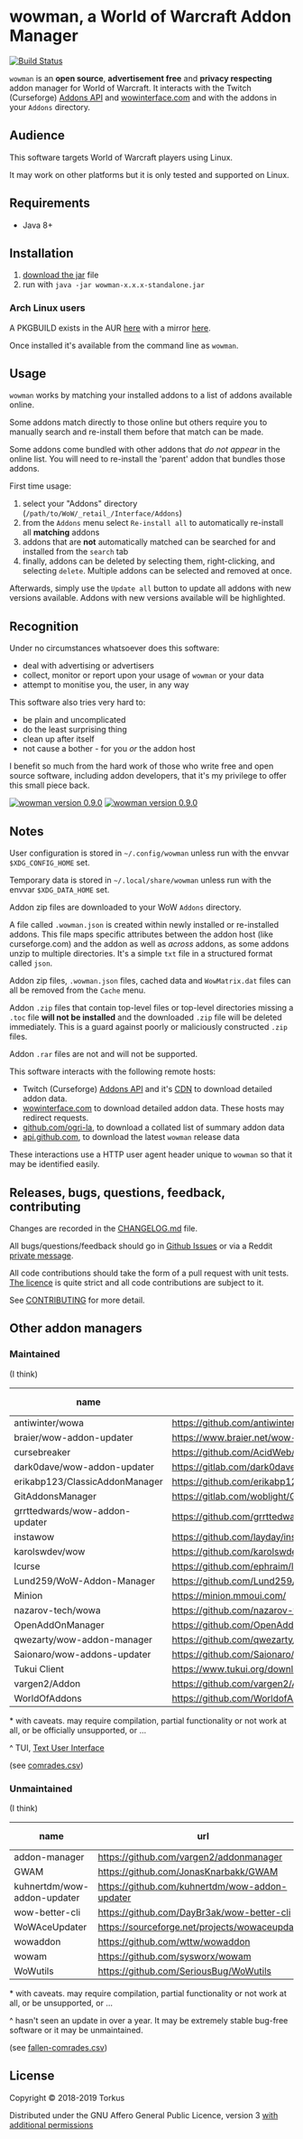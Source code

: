 # wowman, a World of Warcraft Addon Manager

[![Build Status](https://travis-ci.org/ogri-la/wowman.svg?branch=master)](https://travis-ci.org/ogri-la/wowman)

`wowman` is an **open source**, **advertisement free** and **privacy respecting** addon manager for World of Warcraft. 
It interacts with the Twitch (Curseforge) [Addons API](https://addons-ecs.forgesvc.net) and 
[wowinterface.com](https://wowinterface.com/addons.php) and with the addons in your `Addons` directory.

## Audience

This software targets World of Warcraft players using Linux.

It may work on other platforms but it is only tested and supported on Linux.

## Requirements

* Java 8+

## Installation

1. [download the jar](https://github.com/ogri-la/wowman/releases/download/0.9.2/wowman-0.9.2-standalone.jar) file
2. run with `java -jar wowman-x.x.x-standalone.jar`

### Arch Linux users

A PKGBUILD exists in the AUR [here](https://aur.archlinux.org/packages/wowman/) 
with a mirror [here](https://github.com/ogri-la/wowman-pkgbuild/). 

Once installed it's available from the command line as `wowman`.

## Usage

`wowman` works by matching your installed addons to a list of addons available online.

Some addons match directly to those online but others require you to manually search and re-install them before that 
match can be made.

Some addons come bundled with other addons that *do not appear* in the online list. You will need to re-install the 
'parent' addon that bundles those addons.

First time usage:

1. select your "Addons" directory (`/path/to/WoW/_retail_/Interface/Addons`)
2. from the `Addons` menu select `Re-install all` to automatically re-install all **matching** addons
3. addons that are **not** automatically matched can be searched for and installed from the `search` tab
4. finally, addons can be deleted by selecting them, right-clicking, and selecting `delete`. Multiple addons can be 
selected and removed at once.

Afterwards, simply use the `Update all` button to update all addons with new versions available. 
Addons with new versions available will be highlighted.

## Recognition

Under no circumstances whatsoever does this software:

* deal with advertising or advertisers
* collect, monitor or report upon your usage of `wowman` or your data
* attempt to monitise you, the user, in any way

This software also tries very hard to:

* be plain and uncomplicated
* do the least surprising thing
* clean up after itself
* not cause a bother - for you *or* the addon host

I benefit so much from the hard work of those who write free and open source software, including addon developers, 
that it's my privilege to offer this small piece back.

[![wowman version 0.9.0](./screenshots/screenshot-0.9.0-installed-thumbnail.jpg)](./screenshots/screenshot-0.9.0-installed.png?raw=true) [![wowman version 0.9.0](./screenshots/screenshot-0.9.0-search-thumbnail.jpg)](./screenshots/screenshot-0.9.0-search.png?raw=true)

## Notes

User configuration is stored in `~/.config/wowman` unless run with the envvar `$XDG_CONFIG_HOME` set.

Temporary data is stored in `~/.local/share/wowman` unless run with the envvar `$XDG_DATA_HOME` set.

Addon zip files are downloaded to your WoW `Addons` directory.

A file called `.wowman.json` is created within newly installed or re-installed addons. This file maps specific 
attributes between the addon host (like curseforge.com) and the addon as well as *across* addons, as some addons unzip 
to multiple directories. It's a simple `txt` file in a structured format called `json`.

Addon zip files, `.wowman.json` files, cached data and `WowMatrix.dat` files can all be removed from the `Cache` menu.

Addon `.zip` files that contain top-level files or top-level directories missing a `.toc` file **will not be installed**
and the downloaded `.zip` file will be deleted immediately. This is a guard against poorly or maliciously constructed
`.zip` files.

Addon `.rar` files are not and will not be supported.

This software interacts with the following remote hosts:

* Twitch (Curseforge) [Addons API](https://addons-ecs.forgesvc.net/) and it's [CDN](https://edge.forgecdn.net/) to 
download detailed addon data.
* [wowinterface.com](https://wowinterface.com) to download detailed addon data. These hosts may redirect requests.
* [github.com/ogri-la](https://github.com/ogri-la), to download a collated list of summary addon data
* [api.github.com](https://developer.github.com/v3/repos/releases), to download the latest `wowman` release data

These interactions use a HTTP user agent header unique to `wowman` so that it may be identified easily.

## Releases, bugs, questions, feedback, contributing

Changes are recorded in the [CHANGELOG.md](CHANGELOG.md) file.

All bugs/questions/feedback should go in [Github Issues](https://github.com/ogri-la/wowman/issues) or 
via a Reddit [private message](https://www.reddit.com/message/compose/?to=torkus-jr&subject=wowman).

All code contributions should take the form of a pull request with unit tests.  
[The licence](LICENCE.txt) is quite strict and all code contributions are subject to it.

See [CONTRIBUTING](CONTRIBUTING.md) for more detail.

## Other addon managers

### Maintained 

(I think)

| name                           | url                                                  | Linux | Mac  | Windows | UI   | retail? | classic? | f/oss? | source available? | ads? | EULA? | language   | 
|--------------------------------|------------------------------------------------------|-------|------|---------|------|---------|----------|--------|-------------------|------|-------|------------| 
| antiwinter/wowa                | https://github.com/antiwinter/wowa                   | yes*  | yes* | yes*    | CLI  | yes     | yes      | yes    | yes               | no   | no    | Javascript | 
| braier/wow-addon-updater       | https://www.braier.net/wow-addon-updater/index.html  | yes   | yes  | yes     | GUI  | yes     | no       | yes    | yes               | no   | no    | Pascal     | 
| cursebreaker                   | https://github.com/AcidWeb/CurseBreaker              | no    | no   | yes     | TUI^ | yes     | yes      | yes    | yes               | no   | no    | Python     | 
| dark0dave/wow-addon-updater    | https://gitlab.com/dark0dave/wow-addon-updater       | yes*  | yes  | yes     | CLI  | yes     | yes      | yes    | yes               | no   | no    | python     | 
| erikabp123/ClassicAddonManager | https://github.com/erikabp123/ClassicAddonManager    | no    | no   | yes     | GUI  | no      | yes      | yes    | yes               | no   | no    | Java       | 
| GitAddonsManager               | https://gitlab.com/woblight/GitAddonsManager         | yes   | ?    | ?       | GUI  | yes     | no       | yes    | yes               | no   | no    | C++        | 
| grrttedwards/wow-addon-updater | https://github.com/grrttedwards/wow-addon-updater    | yes*  | yes  | yes     | CLI  | yes     | yes      | yes    | yes               | no   | no    | python     | 
| instawow                       | https://github.com/layday/instawow                   | yes*  | yes* | yes*    | CLI  | yes     | yes      | yes    | yes               | no   | no    | Python     | 
| karolswdev/wow                 | https://github.com/karolswdev/wow                    | no    | no   | yes     | CLI  | no      | yes      | no     | yes               | no   | no    | C#         | 
| lcurse                         | https://github.com/ephraim/lcurse                    | yes   | no   | no      | GUI  | yes     | no       | no     | yes               | no   | no    | Python     | 
| Lund259/WoW-Addon-Manager      | https://github.com/Lund259/WoW-Addon-Manager         | no    | no   | yes     | GUI  | yes     | no       | yes    | yes               | no   | no    | C#         | 
| Minion                         | https://minion.mmoui.com/                            | yes*  | yes  | yes     | GUI  | yes     | yes      | no     | no                | yes  | yes   | Java       | 
| nazarov-tech/wowa              | https://github.com/nazarov-tech/wowa                 | yes*  | yes* | yes     | CLI  | yes     | no       | yes    | yes               | no   | no    | Python     | 
| OpenAddOnManager               | https://github.com/OpenAddOnManager/OpenAddOnManager | no    | no   | yes     | GUI  | yes     | no       | yes    | yes               | no   | no    | C#         | 
| qwezarty/wow-addon-manager     | https://github.com/qwezarty/wow-addon-manager        | yes*  | no   | no      | CLI  | yes     | no       | yes    | yes               | no   | no    | Python     | 
| Saionaro/wow-addons-updater    | https://github.com/Saionaro/wow-addons-updater       | yes   | yes  | yes     | GUI  | yes     | no       | yes    | yes               | no   | no    | Javascript | 
| Tukui Client                   | https://www.tukui.org/download.php?client=win        | no    | no   | yes     | GUI  | yes     | no       | no     | no                | ?    | ?     | ?          | 
| vargen2/Addon                  | https://github.com/vargen2/Addon                     | no    | no   | yes     | GUI  | yes     | yes      | yes    | yes               | no   | no    | C#         | 
| WorldOfAddons                  | https://github.com/WorldofAddons/worldofaddons       | yes*  | yes* | yes     | GUI  | yes     | no       | yes    | yes               | no   | no    | Javascript | 

\* with caveats. may require compilation, partial functionality or not work at all, or be officially unsupported, or ...

^ TUI, [Text User Interface](https://en.m.wikipedia.org/wiki/Text-based_user_interface)

(see [comrades.csv](comrades.csv))

### Unmaintained 

(I think)

| name                        | url                                             | Linux | Mac  | Windows | maintained? | f/oss? | source available? | ads? | EULA? | language   | 
|-----------------------------|-------------------------------------------------|-------|------|---------|-------------|--------|-------------------|------|-------|------------| 
| addon-manager               | https://github.com/vargen2/addonmanager         | no    | no   | yes*    | no          | yes    | yes               | no   | no    | java       | 
| GWAM                        | https://github.com/JonasKnarbakk/GWAM           | yes*  | yes* | yes*    | no^         | yes    | yes               | no   | no    | c++        | 
| kuhnertdm/wow-addon-updater | https://github.com/kuhnertdm/wow-addon-updater  | yes*  | yes  | yes     | no^         | yes    | yes               | no   | no    | python     | 
| wow-better-cli              | https://github.com/DayBr3ak/wow-better-cli      | yes*  | yes* | yes*    | no^         | yes    | yes               | no   | no    | javascript | 
| WoWAceUpdater               | https://sourceforge.net/projects/wowaceupdater/ | no    | no   | yes     | no          | yes    | yes               | ?    | ?     | ?          | 
| wowaddon                    | https://github.com/wttw/wowaddon                | yes   | yes  | yes     | no^         | yes    | yes               | no   | no    | go         | 
| wowam                       | https://github.com/sysworx/wowam                | no    | yes  | yes     | no^         | no     | yes               | no   | yes*  | xojo       | 
| WoWutils                    | https://github.com/SeriousBug/WoWutils          | yes   | no   | no      | no          | yes    | yes               | no   | no    | bash       | 

\* with caveats. may require compilation, partial functionality or not work at all, or be unsupported, or ...

\^ hasn't seen an update in over a year. It may be extremely stable bug-free software or it may be unmaintained.

(see [fallen-comrades.csv](fallen-comrades.csv))

## License

Copyright © 2018-2019 Torkus

Distributed under the GNU Affero General Public Licence, version 3 [with additional permissions](LICENCE.txt#L665)
